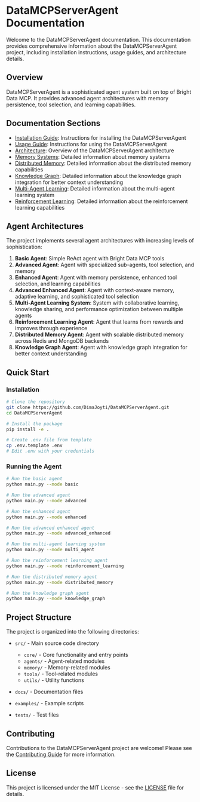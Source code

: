 # DataMCPServerAgent Documentation

Welcome to the DataMCPServerAgent documentation. This documentation provides comprehensive information about the DataMCPServerAgent project, including installation instructions, usage guides, and architecture details.

## Overview

DataMCPServerAgent is a sophisticated agent system built on top of Bright Data MCP. It provides advanced agent architectures with memory persistence, tool selection, and learning capabilities.

## Documentation Sections

- [Installation Guide](installation.md): Instructions for installing the DataMCPServerAgent
- [Usage Guide](usage.md): Instructions for using the DataMCPServerAgent
- [Architecture](architecture.md): Overview of the DataMCPServerAgent architecture
- [Memory Systems](memory.md): Detailed information about memory systems
- [Distributed Memory](distributed_memory.md): Detailed information about the distributed memory capabilities
- [Knowledge Graph](knowledge_graph.md): Detailed information about the knowledge graph integration for better context understanding
- [Multi-Agent Learning](multi_agent_learning.md): Detailed information about the multi-agent learning system
- [Reinforcement Learning](reinforcement_learning.md): Detailed information about the reinforcement learning capabilities

## Agent Architectures

The project implements several agent architectures with increasing levels of sophistication:

1. **Basic Agent**: Simple ReAct agent with Bright Data MCP tools
2. **Advanced Agent**: Agent with specialized sub-agents, tool selection, and memory
3. **Enhanced Agent**: Agent with memory persistence, enhanced tool selection, and learning capabilities
4. **Advanced Enhanced Agent**: Agent with context-aware memory, adaptive learning, and sophisticated tool selection
5. **Multi-Agent Learning System**: System with collaborative learning, knowledge sharing, and performance optimization between multiple agents
6. **Reinforcement Learning Agent**: Agent that learns from rewards and improves through experience
7. **Distributed Memory Agent**: Agent with scalable distributed memory across Redis and MongoDB backends
8. **Knowledge Graph Agent**: Agent with knowledge graph integration for better context understanding

## Quick Start

### Installation

```bash
# Clone the repository
git clone https://github.com/DimaJoyti/DataMCPServerAgent.git
cd DataMCPServerAgent

# Install the package
pip install -e .

# Create .env file from template
cp .env.template .env
# Edit .env with your credentials
```

### Running the Agent

```bash
# Run the basic agent
python main.py --mode basic

# Run the advanced agent
python main.py --mode advanced

# Run the enhanced agent
python main.py --mode enhanced

# Run the advanced enhanced agent
python main.py --mode advanced_enhanced

# Run the multi-agent learning system
python main.py --mode multi_agent

# Run the reinforcement learning agent
python main.py --mode reinforcement_learning

# Run the distributed memory agent
python main.py --mode distributed_memory

# Run the knowledge graph agent
python main.py --mode knowledge_graph
```

## Project Structure

The project is organized into the following directories:

- `src/` - Main source code directory

  - `core/` - Core functionality and entry points
  - `agents/` - Agent-related modules
  - `memory/` - Memory-related modules
  - `tools/` - Tool-related modules
  - `utils/` - Utility functions

- `docs/` - Documentation files
- `examples/` - Example scripts
- `tests/` - Test files

## Contributing

Contributions to the DataMCPServerAgent project are welcome! Please see the [Contributing Guide](contributing.md) for more information.

## License

This project is licensed under the MIT License - see the [LICENSE](../LICENSE) file for details.
